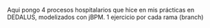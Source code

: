 Aqui pongo 4 procesos hospitalarios que hice en mis prácticas en DEDALUS, modelizados con jBPM.
1 ejercicio por cada rama (branch)
